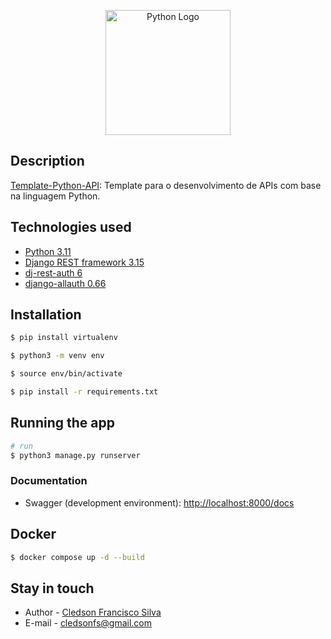 <p align="center">
  <a href="https://www.python.org/" target="blank"><img src="https://upload.wikimedia.org/wikipedia/commons/thumb/c/c3/Python-logo-notext.svg/1869px-Python-logo-notext.svg.png" width="200" alt="Python Logo" /></a>
</p>

## Description

[Template-Python-API](https://github.com/cledsonfs-cmd/Template-Python-API): Template para o desenvolvimento de APIs com base na linguagem Python.

## Technologies used
- [Python 3.11](https://www.python.org/)
- [Django REST framework 3.15](https://www.django-rest-framework.org/tutorial/quickstart/)
- [dj-rest-auth 6](https://dj-rest-auth.readthedocs.io/en/latest/installation.html)
- [django-allauth 0.66](https://docs.allauth.org/en/latest/installation/quickstart.html)


## Installation

```bash
$ pip install virtualenv
```
```bash
$ python3 -m venv env
```
```bash
$ source env/bin/activate
```
```bash
$ pip install -r requirements.txt
```

## Running the app

```bash
# run
$ python3 manage.py runserver
```
### Documentation
* Swagger (development environment): [http://localhost:8000/docs](http://localhost:5000/docs)
## Docker

```bash
$ docker compose up -d --build
```

## Stay in touch

- Author - [Cledson Francisco Silva](https://www.linkedin.com/in/cledson-francisco-silva-32737a2a/)
- E-mail - [cledsonfs@gmail.com](mailto:cledsonfs@gmail.com)
